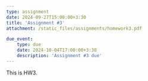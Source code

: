```yaml
---
type: assignment
date: 2024-09-27T15:00:00+3:30
title: 'Assignment #3'
attachment: /static_files/assignments/homework3.pdf

due_event: 
    type: due
    date: 2024-10-04T17:00:00+3:30
    description: 'Assignment #3 due'
---
```

This is HW3.
